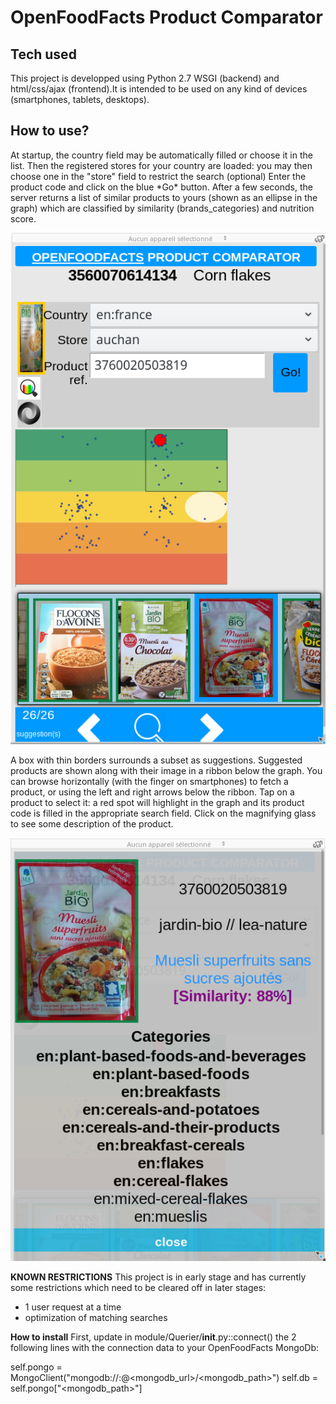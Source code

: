 <h1>OpenFoodFacts Product Comparator</h1>

<h2>Tech used</h2>
This project is developped using Python 2.7 WSGI (backend) and html/css/ajax (frontend).It is intended to be used on any kind of devices (smartphones, tablets, desktops).

<h2>How to use?</h2>
At startup, the country field may be automatically filled or choose it in the list.
Then the registered stores for your country are loaded: you may then choose one in the "store" field to restrict the search (optional)
Enter the product code and click on the blue *Go* button.
After a few seconds, the server returns a list of similar products to yours (shown as an ellipse in the graph) which are classified by similarity (brands_categories)
and nutrition score.

<img src="https://github.com/oricdev/off_product_comparator/blob/master/documentation/images/scr_search_results.png"
title="search results" />

A box with thin borders surrounds a subset as suggestions. Suggested products are shown along with their image in a ribbon below the graph. You can browse horizontally (with the finger on smartphones) to fetch a product, or using the left and right arrows below the ribbon. Tap on a product to select it: a red spot will highlight in the graph and its product code is filled in the appropriate search field.
Click on the magnifying glass to see some description of the product.

<img src="https://github.com/oricdev/off_product_comparator/blob/master/documentation/images/scr_details_suggested_product.png"
title="details of a similar product chosen in the ribbon" />

**KNOWN RESTRICTIONS**
This project is in early stage and has currently some restrictions which need to be cleared off in later stages:
- 1 user request at a time
- optimization of matching searches

**How to install**
First, update in module/Querier/__init__.py::connect() the 2 following lines with the connection data to your OpenFoodFacts MongoDb:

self.pongo = MongoClient("mongodb://<user>:<password>@<mongodb_url>/<mongodb_path>")
self.db = self.pongo["<mongodb_path>"]

